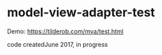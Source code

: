 # model-view-adapter-test

Demo: https://tilderob.com/mva/test.html

code createdJune 2017, in progress
